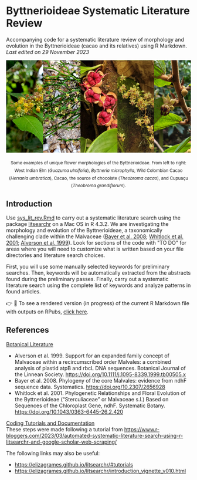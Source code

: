 # Byttnerioideae Systematic Literature Review
Accompanying code for a systematic literature review of morphology and evolution in the Byttnerioideae (cacao and its relatives) using R Markdown.   
*Last edited on 29 November 2023*   

<p align="center">
<a href="url"><img src="https://github.com/aubricot/bytt_syslitrev/blob/main/bytt_sysrev_banner.png" align="middle" width="900" ></a></p>   

<p align="center">
<sub>Some examples of unique flower morphologies of the Byttnerioideae. From left to right: West Indian Elm (<i>Guazuma ulmifolia</i>), <i>Byttneria microphylla</i>, Wild Colombian Cacao (<i>Herrania umbratica</i>), Cacao, the source of chocolate (<i>Theobroma cacao</i>), and Cupuaçu (<i>Theobroma grandiflorum</i>).</sub>

## Introduction
Use [sys_lit_rev.Rmd](https://github.com/aubricot/bytt_syslitrev/blob/main/sys_lit_rev.Rmd) to carry out a systematic literature search using the package [litsearchr](https://elizagrames.github.io/litsearchr/) on a Mac OS in R 4.3.2. We are investigating the morphology and evolution of the Byttnerioideae, a taxonomically challenging clade within the Malvaceae ([Bayer et al. 2008](https://doi.org/10.1111/j.1095-8339.1999.tb00505.x); [Whitlock et al. 2001](https://doi.org/10.1043/0363-6445-26.2.420); [Alverson et al. 1999](https://doi.org/10.2307/2656928)). Look for sections of the code with "TO DO" for areas where you will need to customize what is written based on your file directories and literature search choices.

First, you will use some manually selected keywords for preliminary searches. Then, keywords will be automatically extracted from the abstracts found during the preliminary passes. Finally, carry out a systematic literature search using the complete list of keywords and analyze patterns in found articles.

:point_right: :hibiscus: To see a rendered version (in progress) of the current R Markdown file with outputs on RPubs, [click here](http://rpubs.com/aubricot/byt_syslitrev).

## References 
<ins>Botanical Literature</ins>
* Alverson et al. 1999. Support for an expanded family concept of Malvaceae within a recircumscribed order Malvales: a combined analysis of plastid atpB and rbcL DNA sequences. Botanical Journal of the Linnean Society. https://doi.org/10.1111/j.1095-8339.1999.tb00505.x    
* Bayer et al. 2008. Phylogeny of the core Malvales: evidence from ndhF sequence data. Systematics. https://doi.org/10.2307/2656928   
* Whitlock et al. 2001. Phylogenetic Relationships and Floral Evolution of the Byttnerioideae (“Sterculiaceae” or Malvaceae s.l.) Based on Sequences of the Chloroplast Gene, ndhF. Systematic Botany. https://doi.org/10.1043/0363-6445-26.2.420

<ins>Coding Tutorials and Documentation</ins>   
These steps were made following a tutorial from https://www.r-bloggers.com/2023/03/automated-systematic-literature-search-using-r-litsearchr-and-google-scholar-web-scraping/   

The following links may also be useful:
* https://elizagrames.github.io/litsearchr/#tutorials
* https://elizagrames.github.io/litsearchr/introduction_vignette_v010.html
